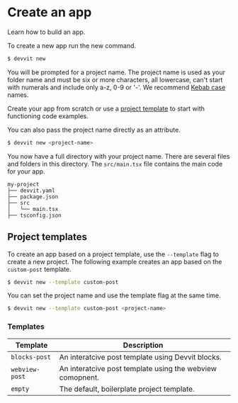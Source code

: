 # Create an app

Learn how to build an app.

To create a new app run the new command.

```bash
$ devvit new
```

You will be prompted for a project name. The project name is used as your folder name and must be six or more characters, all lowercase, can't start with numerals and include only a-z, 0-9 or '-'. We recommend [Kebab case](https://developer.mozilla.org/en-US/docs/Glossary/Kebab_case) names.

Create your app from scratch or use a [project template](#templates) to start with functioning code examples.

You can also pass the project name directly as an attribute.

```bash
$ devvit new <project-name>
```

You now have a full directory with your project name. There are several files and folders in this directory. The `src/main.tsx` file contains the main code for your app.

```text
my-project
├── devvit.yaml
├── package.json
├── src
│   └── main.tsx
├── tsconfig.json
```

## Project templates

To create an app based on a project template, use the `--template` flag to create a new project. The following example creates an app based on the `custom-post` template.

```bash
$ devvit new --template custom-post
```

You can set the project name and use the template flag at the same time.

```bash
$ devvit new --template custom-post <project-name>
```

### Templates

| Template       | Description                                               |
| -------------- | --------------------------------------------------------- |
| `blocks-post`  | An interatcive post template using Devvit blocks.         |
| `webview-post` | An interatcive post template using the webview comopnent. |
| `empty`        | The default, boilerplate project template.                |
